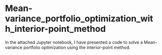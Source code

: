 # Mean-variance_portfolio_optimization_with_interior-point_method

In the attached Jupyter notebook, I have presented a code to solve a Mean-variance portfolio optimization using the interior-point method.
